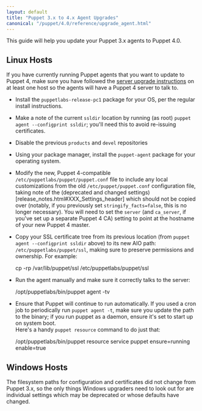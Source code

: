 ```yaml
---
layout: default
title: "Puppet 3.x to 4.x Agent Upgrades"
canonical: "/puppet/4.0/reference/upgrade_agent.html"
---
```


This guide will help you update your Puppet 3.x agents to Puppet 4.0.

## Linux Hosts

If you have currently running Puppet agents that you want to update to Puppet 4, make sure you have followed the [server 
upgrade instructions](server_upgrade.markdown) on at least one host so the agents will have a Puppet 4 server to talk to.

* Install the `puppetlabs-release-pc1` package for your OS, per the regular install instructions.
* Make a note of the current `ssldir` location by running (as root) `puppet agent --configprint ssldir`; you'll need   this to avoid re-issuing certificates.
* Disable the previous `products` and `devel` repositories
* Using your package manager, install the `puppet-agent` package for your operating system.
* Modify the new, Puppet 4-compatible `/etc/puppetlabs/puppet/puppet.conf` file to include any local customizations from 
  the old `/etc/puppet/puppet.conf` configuration file, taking note of the (deprecated and changed 
  settings)[release_notes.html#XXX_Settings_header] which should not be copied over (notably, if you previously set 
  `stringify_facts=false`, this is no longer necessary).  You will need to set the `server` (and `ca_server`, if you've 
  set up a separate Puppet 4 CA) setting to point at the hostname of your new Puppet 4 master.
* Copy your SSL certificate tree from its previous location (from `puppet agent --configprint ssldir` above) to its new 
  AIO path: `/etc/puppetlabs/puppet/ssl`, making sure to preserve permissions and ownership. For example:

	cp -rp /var/lib/puppet/ssl /etc/puppetlabs/puppet/ssl

* Run the agent manually and make sure it correctly talks to the server:

	/opt/puppetlabs/bin/puppet agent -tv

* Ensure that Puppet will continue to run automatically. If you used a cron job to periodically run `puppet agent -t`, 
make sure you update the path to the binary; if you run puppet as a daemon, ensure it's set to start up on system boot.  
Here's a handy `puppet resource` command to do just that:

	/opt/puppetlabs/bin/puppet resource service puppet ensure=running enable=true

## Windows Hosts

The filesystem paths for configuration and certificates did not change from Puppet 3.x, so the only things Windows upgraders need to look out for are individual settings which may be deprecated or whose defaults have changed. 
